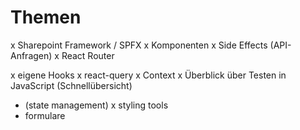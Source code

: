 # Themen

x Sharepoint Framework / SPFX
x Komponenten
x Side Effects (API-Anfragen)
x React Router

x eigene Hooks
x react-query
x Context
x Überblick über Testen in JavaScript (Schnellübersicht)
- (state management)
x styling tools
- formulare
